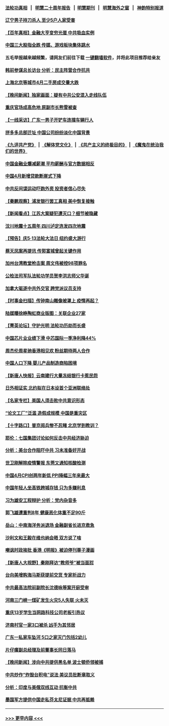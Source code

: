 #### [法轮功真相](https://github.com/gfw-breaker/truth/blob/master/README.md?t=0) &nbsp;&nbsp;|&nbsp;&nbsp; [明慧二十周年报告](https://github.com/gfw-breaker/mh-reports/blob/master/README.md?t=0) &nbsp;&nbsp;|&nbsp;&nbsp;[明慧期刊](https://github.com/gfw-breaker/mh-qikan) &nbsp;&nbsp;|&nbsp;&nbsp; [明慧海外之窗](https://github.com/gfw-breaker/mh-news/blob/master/README.md?t=0) &nbsp;&nbsp;|&nbsp;&nbsp; [神韵特别报道](https://github.com/gfw-breaker/mh-news/blob/master/shenyun.md?t=0)
#### [辽宁男子持刀杀人 至少5户人家受害](../pages/nsc413/n13994754.md?t=05122143) 
#### [【百年真相】金融大亨变穷光蛋 中共吸血实例](../pages/nsc413/n13994084.md?t=05122143) 
#### [中国三大股指全跌 传媒、游戏板块集体跳水](../pages/nsc413/n13994759.md?t=05122143) 
#### 五毛举报越来越频繁，请网友们前往下载 [一键翻墙软件](https://github.com/gfw-breaker/ssr-accounts)，并将此项目推荐给亲友
#### [韩前参谋总长访台 分析：民主阵营合作抗共](../pages/nsc413/n13994409.md?t=05122143) 
#### [上海北京等城市4月二手房成交量大跌](../pages/nsc413/n13994655.md?t=05122143) 
#### [【晚间新闻】独家画面：疑有中共公安混入走线队伍](../pages/nsc413/n13994262.md?t=05122143) 
#### [重庆官场成高危地 原副市长熊雪被查](../pages/nsc413/n13994615.md?t=05122143) 
#### [【一线采访】广东一男子开铲车连撞车辆行人](../pages/nsc413/n13994624.md?t=05122143) 
#### [拼多多总部迁址 中国公司纷纷淡化中国背景](../pages/nsc413/n13994366.md?t=05122143) 
#### [《九评共产党》](https://github.com/begood0513/9ping.md/blob/master/README.md) &nbsp;|&nbsp; [《解体党文化》](../../../../jtdwh.md/blob/master/README.md)  &nbsp;|&nbsp; [《共产主义的终极目的》](../../../../gczydzjmd.md/blob/master/README.md) &nbsp;|&nbsp; [《魔鬼在统治我们的世界》](../../../../mgztzwmdsj.md/blob/master/README.md) 
#### [中国金融业爆减薪潮 平均薪酬与官方数据相反](../pages/nsc413/n13994415.md?t=05122143) 
#### [中国4月新增贷款断崖式下降](../pages/nsc413/n13994463.md?t=05122143) 
#### [中共反间谍运动吓跑外资 投资者信心尽失](../pages/nsc413/n13994515.md?t=05122143) 
#### [【秦鹏观察】浦发银行罢工真相 美中恢复接触](../pages/nsc413/n13994319.md?t=05122143) 
#### [【新闻看点】江苏大案疑犯遭灭口？细节被隐藏](../pages/nsc413/n13994381.md?t=05122143) 
#### [汶川地震十五周年 四川泸定连发四次地震](../pages/nsc413/n13994400.md?t=05122143) 
#### [【预告】庆5‧13法轮大法日 纽约盛大游行](../pages/nsc413/n13992381.md?t=05122143) 
#### [蔡天凤案再提讯 传郭富城曾起关键作用](../pages/nsc413/n13994325.md?t=05122143) 
#### [加州台湾教堂枪击案 周文伟被控98项罪名](../pages/nsc413/n13994288.md?t=05122143) 
#### [公检法司军队法轮功学员贺李洪志师父华诞](../pages/nsc413/n13993877.md?t=05122143) 
#### [加拿大驱逐中共外交官 跨党派议员支持](../pages/nsc413/n13994251.md?t=05122143) 
#### [【时事金扫描】传钟南山雕像被罩上 疫情再起？](../pages/nsc413/n13994286.md?t=05122143) 
#### [陆媒曝徐峥陶虹商业版图：关联企业27家](../pages/nsc413/n13994309.md?t=05122143) 
#### [【菁英论坛】守护光明 法轮功历劫而长盛](../pages/nsc413/n13994298.md?t=05122143) 
#### [中国芯片业业绩下滑 中芯国际一季净利降44%](../pages/nsc413/n13994292.md?t=05122143) 
#### [周杰伦周星驰香港相见欢 粉丝期待两人合作](../pages/nsc413/n13994194.md?t=05122143) 
#### [中国人口下降 婴儿产品制造商陷困境](../pages/nsc413/n13994277.md?t=05122143) 
#### [【新唐人快报】云南建行大量冻结银行卡惹民怨](../pages/nsc413/n13994078.md?t=05122143) 
#### [日外相证实 北约拟在日本设首个亚洲联络处](../pages/nsc413/n13994269.md?t=05122143) 
#### [【名家专栏】美国人须击败中共意识形态](../pages/nsc413/n13993076.md?t=05122143) 
#### [“论文工厂”泛滥 造假成规模 中国是重灾区](../pages/nsc413/n13994149.md?t=05122143) 
#### [【十字路口】普京阅兵惨不忍睹 北京学到教训？](../pages/nsc413/n13993878.md?t=05122143) 
#### [耶伦：七国集团讨论如何反击中共经济胁迫](../pages/nsc413/n13994141.md?t=05122143) 
#### [分析：美台合作阻吓中共 习未准备好开战](../pages/nsc413/n13989226.md?t=05122143) 
#### [世卫刚解除疫情警报 东莞又通知核酸检测](../pages/nsc413/n13994152.md?t=05122143) 
#### [中国4月CPI创两年新低 PPI降幅三年来最大](../pages/nsc413/n13993744.md?t=05122143) 
#### [中国年轻人坐高铁跨城存钱 只为多赚利息](../pages/nsc413/n13994133.md?t=05122143) 
#### [习为雄安工程辩护 分析：党内杂音多](../pages/nsc413/n13993747.md?t=05122143) 
#### [郭飞雄遭重判8年 健康恶化体重不足90斤](../pages/nsc413/n13993684.md?t=05122143) 
#### [岳山：中南海洋务派退场 金融副省长进京救急](../pages/nsc413/n13993890.md?t=05122143) 
#### [沙利文和王毅在维也纳会晤 双方说了啥](../pages/nsc413/n13994118.md?t=05122143) 
#### [嘲讽时政挨批 香港《明报》被迫停刊尊子漫画](../pages/nsc413/n13993743.md?t=05122143) 
#### [【新唐人大视野】秦刚拜访“教师爷”被当面怼](../pages/nsc413/n13993876.md?t=05122143) 
#### [台向美增购海马斯获提前交货 专家析战力](../pages/nsc413/n13993636.md?t=05122143) 
#### [中共最高法院前副院长沈德咏等案开庭受审](../pages/nsc413/n13993780.md?t=05122143) 
#### [河南三门峡一煤矿发生火灾5人失联 火未灭](../pages/nsc413/n13993685.md?t=05122143) 
#### [重庆13岁学生当网路科技公司老板引热议](../pages/nsc413/n13993817.md?t=05122143) 
#### [济南村官一家3口被杀 凶手为其邻居](../pages/nsc413/n13993789.md?t=05122143) 
#### [广东一私家车坠河 5口之家灭门包括2幼儿](../pages/nsc413/n13993691.md?t=05122143) 
#### [片仔癀副总经理及前董事长同日落马](../pages/nsc413/n13993641.md?t=05122143) 
#### [【晚间新闻】涉向中共提供黑名单 波士顿侨领被捕](../pages/nsc413/n13993670.md?t=05122143) 
#### [中共炒作“炸毁台积电”说法 美议员批断章取义](../pages/nsc413/n13993603.md?t=05122143) 
#### [分析：印度与美俄双线互动 抗衡中共](../pages/nsc413/n13993306.md?t=05122143) 
#### [墨国军方提供中国走私芬太尼证据 中共再抵赖](../pages/nsc413/n13993556.md?t=05122143) 

----
#### [ >>> 更早内容 <<< ](../indexes/nsc413-earlier.md)
